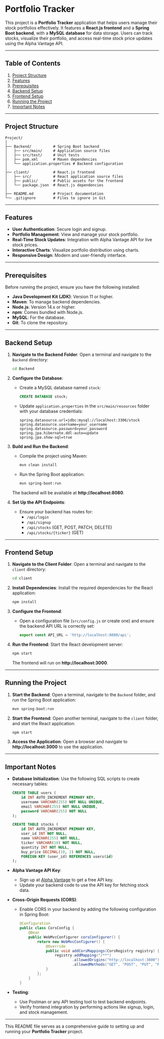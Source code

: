 # Portfolio Tracker

This project is a **Portfolio Tracker** application that helps users manage their stock portfolios effectively. It features a **React.js frontend** and a **Spring Boot backend**, with a **MySQL database** for data storage. Users can track stocks, visualize their portfolio, and access real-time stock price updates using the Alpha Vantage API.

---

## Table of Contents

1. [Project Structure](#project-structure)
2. [Features](#features)
3. [Prerequisites](#prerequisites)
4. [Backend Setup](#backend-setup)
5. [Frontend Setup](#frontend-setup)
6. [Running the Project](#running-the-project)
7. [Important Notes](#important-notes)

---

## Project Structure

```
Project/
│
├── Backend/          # Spring Boot backend
│   ├── src/main/     # Application source files
│   ├── src/test/     # Unit tests
│   ├── pom.xml       # Maven dependencies
│   └── application.properties # Backend configuration
│
├── client/           # React.js frontend
│   ├── src/          # React application source files
│   ├── public/       # Public assets for the frontend
│   └── package.json  # React.js dependencies
│
├── README.md         # Project documentation
└── .gitignore        # Files to ignore in Git
```

---

## Features

- **User Authentication**: Secure login and signup.
- **Portfolio Management**: View and manage your stock portfolio.
- **Real-Time Stock Updates**: Integration with Alpha Vantage API for live stock prices.
- **Interactive Charts**: Visualize portfolio distribution using charts.
- **Responsive Design**: Modern and user-friendly interface.

---

## Prerequisites

Before running the project, ensure you have the following installed:

- **Java Development Kit (JDK)**: Version 11 or higher.
- **Maven**: To manage backend dependencies.
- **Node.js**: Version 14.x or higher.
- **npm**: Comes bundled with Node.js.
- **MySQL**: For the database.
- **Git**: To clone the repository.

---

## Backend Setup

1. **Navigate to the Backend Folder**:
   Open a terminal and navigate to the `Backend` directory:
   ```bash
   cd Backend
   ```

2. **Configure the Database**:
   - Create a MySQL database named `stock`:
     ```sql
     CREATE DATABASE stock;
     ```
   - Update `application.properties` in the `src/main/resources` folder with your database credentials:
     ```properties
     spring.datasource.url=jdbc:mysql://localhost:3306/stock
     spring.datasource.username=your_username
     spring.datasource.password=your_password
     spring.jpa.hibernate.ddl-auto=update
     spring.jpa.show-sql=true
     ```

3. **Build and Run the Backend**:
   - Compile the project using Maven:
     ```bash
     mvn clean install
     ```
   - Run the Spring Boot application:
     ```bash
     mvn spring-boot:run
     ```
   The backend will be available at **http://localhost:8080**.

4. **Set Up the API Endpoints**:
   - Ensure your backend has routes for:
     - `/api/login`
     - `/api/signup`
     - `/api/stocks` (GET, POST, PATCH, DELETE)
     - `/api/stocks/{ticker}` (GET)

---

## Frontend Setup

1. **Navigate to the Client Folder**:
   Open a terminal and navigate to the `client` directory:
   ```bash
   cd client
   ```

2. **Install Dependencies**:
   Install the required dependencies for the React application:
   ```bash
   npm install
   ```

3. **Configure the Frontend**:
   - Open a configuration file (`src/config.js` or create one) and ensure the backend API URL is correctly set:
     ```javascript
     export const API_URL = 'http://localhost:8080/api';
     ```

4. **Run the Frontend**:
   Start the React development server:
   ```bash
   npm start
   ```
   The frontend will run on **http://localhost:3000**.

---

## Running the Project

1. **Start the Backend**:
   Open a terminal, navigate to the `Backend` folder, and run the Spring Boot application:
   ```bash
   mvn spring-boot:run
   ```

2. **Start the Frontend**:
   Open another terminal, navigate to the `client` folder, and start the React application:
   ```bash
   npm start
   ```

3. **Access the Application**:
   Open a browser and navigate to **http://localhost:3000** to use the application.

---

## Important Notes

- **Database Initialization**:
  Use the following SQL scripts to create necessary tables:
  ```sql
  CREATE TABLE users (
      id INT AUTO_INCREMENT PRIMARY KEY,
      username VARCHAR(255) NOT NULL UNIQUE,
      email VARCHAR(255) NOT NULL UNIQUE,
      password VARCHAR(255) NOT NULL
  );

  CREATE TABLE stocks (
      id INT AUTO_INCREMENT PRIMARY KEY,
      user_id INT NOT NULL,
      name VARCHAR(255) NOT NULL,
      ticker VARCHAR(10) NOT NULL,
      quantity INT NOT NULL,
      buy_price DECIMAL(10, 2) NOT NULL,
      FOREIGN KEY (user_id) REFERENCES users(id)
  );
  ```

- **Alpha Vantage API Key**:
  - Sign up at [Alpha Vantage](https://www.alphavantage.co/) to get a free API key.
  - Update your backend code to use the API key for fetching stock data.

- **Cross-Origin Requests (CORS)**:
  - Enable CORS in your backend by adding the following configuration in Spring Boot:
    ```java
    @Configuration
    public class CorsConfig {
        @Bean
        public WebMvcConfigurer corsConfigurer() {
            return new WebMvcConfigurer() {
                @Override
                public void addCorsMappings(CorsRegistry registry) {
                    registry.addMapping("/**")
                            .allowedOrigins("http://localhost:3000")
                            .allowedMethods("GET", "POST", "PUT", "PATCH", "DELETE");
                }
            };
        }
    }
    ```

- **Testing**:
  - Use Postman or any API testing tool to test backend endpoints.
  - Verify frontend integration by performing actions like signup, login, and stock management.

---

This README file serves as a comprehensive guide to setting up and running your **Portfolio Tracker** project.
```
